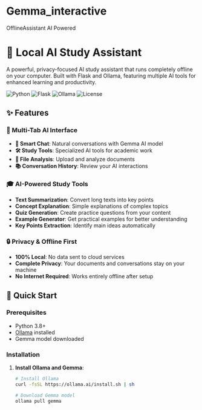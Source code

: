 # Gemma_interactive
OfflineAssistant AI Powered

# 🚀 Local AI Study Assistant

A powerful, privacy-focused AI study assistant that runs completely offline on your computer. Built with Flask and Ollama, featuring multiple AI tools for enhanced learning and productivity.

![Python](https://img.shields.io/badge/Python-3.8+-blue.svg)
![Flask](https://img.shields.io/badge/Flask-2.0+-green.svg)
![Ollama](https://img.shields.io/badge/Ollama-Local%20AI-purple.svg)
![License](https://img.shields.io/badge/License-MIT-yellow.svg)

## ✨ Features

### 🤖 Multi-Tab AI Interface
- **💬 Smart Chat**: Natural conversations with Gemma AI model
- **🛠️ Study Tools**: Specialized AI tools for academic work
- **📁 File Analysis**: Upload and analyze documents
- **📚 Conversation History**: Review your AI interactions

### 🎓 AI-Powered Study Tools
- **Text Summarization**: Convert long texts into key points
- **Concept Explanation**: Simple explanations of complex topics
- **Quiz Generation**: Create practice questions from your content
- **Example Generator**: Get practical examples for better understanding
- **Key Points Extraction**: Identify main ideas automatically

### 🔒 Privacy & Offline First
- **100% Local**: No data sent to cloud services
- **Complete Privacy**: Your documents and conversations stay on your machine
- **No Internet Required**: Works entirely offline after setup

## 🚀 Quick Start

### Prerequisites
- Python 3.8+
- [Ollama](https://ollama.ai/) installed
- Gemma model downloaded

### Installation

1. **Install Ollama and Gemma**:
   ```bash
   # Install Ollama
   curl -fsSL https://ollama.ai/install.sh | sh
   
   # Download Gemma model
   ollama pull gemma
